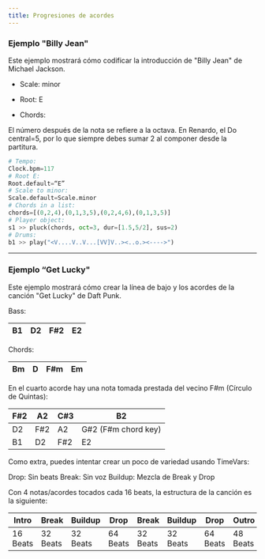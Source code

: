 ```yaml
---
title: Progresiones de acordes
---
```



### Ejemplo "Billy Jean" 


Este ejemplo mostrará cómo codificar la introducción de "Billy Jean" de Michael Jackson.

* Scale: minor
    
* Root: E
    
* Chords:
    
El número después de la nota se refiere a la octava. En Renardo, el Do central=5, por lo que siempre debes sumar 2 al componer desde la partitura.

```python
# Tempo:
Clock.bpm=117
# Root E:
Root.default=“E”
# Scale to minor:
Scale.default=Scale.minor
# Chords in a list:
chords=[(0,2,4),(0,1,3,5),(0,2,4,6),(0,1,3,5)]
# Player object:
s1 >> pluck(chords, oct=3, dur=[1.5,5/2], sus=2)
# Drums:
b1 >> play("<V....V..V...[VV]V..><..o.><---->")
```


---
### Ejemplo “Get Lucky"



Este ejemplo mostrará cómo crear la línea de bajo y los acordes de la canción "Get Lucky" de Daft Punk.

Bass:

|  **B1**  |  **D2** | **F#2** |  **E2**  |
| -------- | ------- | ------- | -------- |


Chords:

|  **Bm**  |  **D**  | **F#m** |  **Em**  |
| -------- | ------- | ------- | -------- |


En el cuarto acorde hay una nota tomada prestada del vecino F#m (Círculo de Quintas):

|  **F#2** |  **A2** | **C#3** |  **B2**  |
| -------- | ------- | ------- | -------- |
|    D2    |    F#2  |   A2    | G#2 (F#m chord key) |
|    B1    |    D2   |   F#2   |    E2    |


Como extra, puedes intentar crear un poco de variedad usando TimeVars:

Drop: Sin beats Break: Sin voz Buildup: Mezcla de Break y Drop

Con 4 notas/acordes tocados cada 16 beats, la estructura de la canción es la siguiente:

| **Intro** | **Break** | **Buildup** | **Drop** | **Break** | **Buildup** | **Drop**  | **Outro** |
| --------- | --------- | ----------- | -------- | --------- | ----------- | --------- | --------- |
|  16 Beats |  32 Beats |  32 Beats   | 64 Beats |  32 Beats |  32 Beats   |  64 Beats | 48 Beats  |

